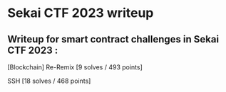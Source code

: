 # Sekai CTF 2023 writeup

## Writeup for smart contract challenges in Sekai CTF 2023 :

[Blockchain] Re-Remix [9 solves / 493 points]

SSH [18 solves / 468 points]
